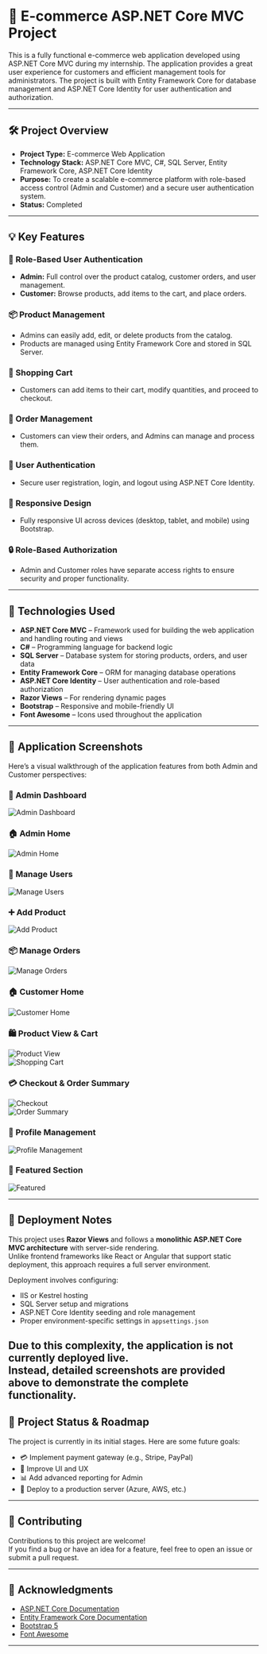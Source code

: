 # 🛒 E-commerce ASP.NET Core MVC Project

This is a fully functional e-commerce web application developed using ASP.NET Core MVC during my internship. The application provides a great user experience for customers and efficient management tools for administrators. The project is built with Entity Framework Core for database management and ASP.NET Core Identity for user authentication and authorization.

---

## 🛠️ Project Overview

- **Project Type:** E-commerce Web Application  
- **Technology Stack:** ASP.NET Core MVC, C#, SQL Server, Entity Framework Core, ASP.NET Core Identity  
- **Purpose:** To create a scalable e-commerce platform with role-based access control (Admin and Customer) and a secure user authentication system.  
- **Status:** Completed

---

## 💡 Key Features

### 🔐 Role-Based User Authentication
- **Admin:** Full control over the product catalog, customer orders, and user management.
- **Customer:** Browse products, add items to the cart, and place orders.

### 📦 Product Management
- Admins can easily add, edit, or delete products from the catalog.
- Products are managed using Entity Framework Core and stored in SQL Server.

### 🛒 Shopping Cart
- Customers can add items to their cart, modify quantities, and proceed to checkout.

### 📑 Order Management
- Customers can view their orders, and Admins can manage and process them.

### 🔐 User Authentication
- Secure user registration, login, and logout using ASP.NET Core Identity.

### 📱 Responsive Design
- Fully responsive UI across devices (desktop, tablet, and mobile) using Bootstrap.

### 🔒 Role-Based Authorization
- Admin and Customer roles have separate access rights to ensure security and proper functionality.

---

## 📁 Technologies Used

- **ASP.NET Core MVC** – Framework used for building the web application and handling routing and views  
- **C#** – Programming language for backend logic  
- **SQL Server** – Database system for storing products, orders, and user data  
- **Entity Framework Core** – ORM for managing database operations  
- **ASP.NET Core Identity** – User authentication and role-based authorization  
- **Razor Views** – For rendering dynamic pages  
- **Bootstrap** – Responsive and mobile-friendly UI  
- **Font Awesome** – Icons used throughout the application  

---

## 📸 Application Screenshots

Here’s a visual walkthrough of the application features from both Admin and Customer perspectives:

### 🔐 Admin Dashboard  
![Admin Dashboard](images/admindashboard.png)



### 🏠 Admin Home
![Admin Home](images/adminview.png)



### 👥 Manage Users  
![Manage Users](images/manageuser.png)



### ➕ Add Product  
![Add Product](images/Uploadproduct.png)



### 📦 Manage Orders  
![Manage Orders](images/manageorders.png)



### 🏠 Customer Home  
![Customer Home](images/customerhome.png)



### 🛍️ Product View & Cart  
![Product View](images/productview.png)  
![Shopping Cart](images/shoppingcart.png)




### 💳 Checkout & Order Summary  
![Checkout](images/checkout.png)  
![Order Summary](images/ordersummary.png)



### 👤 Profile Management  
![Profile Management](images/profilemanage.png)




### 🌟 Featured Section  
![Featured](images/featuredproduct.png)

---
## 🚀 Deployment Notes

This project uses **Razor Views** and follows a **monolithic ASP.NET Core MVC architecture** with server-side rendering.  
Unlike frontend frameworks like React or Angular that support static deployment, this approach requires a full server environment.  

Deployment involves configuring:
- IIS or Kestrel hosting  
- SQL Server setup and migrations  
- ASP.NET Core Identity seeding and role management  
- Proper environment-specific settings in `appsettings.json`  

Due to this complexity, the application is not currently deployed live.  
Instead, detailed screenshots are provided above to demonstrate the complete functionality.
---

## 🚧 Project Status & Roadmap

The project is currently in its initial stages. Here are some future goals:

- 💳 Implement payment gateway (e.g., Stripe, PayPal)  
- 🎨 Improve UI and UX  
- 📊 Add advanced reporting for Admin  
- 🚀 Deploy to a production server (Azure, AWS, etc.)

---

## 🤝 Contributing

Contributions to this project are welcome!  
If you find a bug or have an idea for a feature, feel free to open an issue or submit a pull request.

---

## 🙏 Acknowledgments

- [ASP.NET Core Documentation](https://learn.microsoft.com/en-us/aspnet/core/?view=aspnetcore-7.0)  
- [Entity Framework Core Documentation](https://learn.microsoft.com/en-us/ef/core/)  
- [Bootstrap 5](https://getbootstrap.com/)  
- [Font Awesome](https://fontawesome.com/)

---




